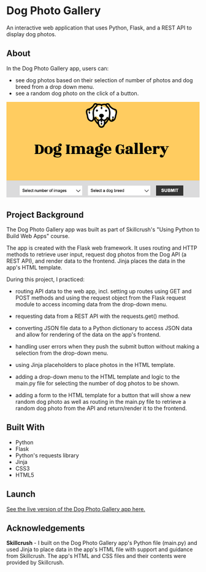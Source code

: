 # Dog Photo Gallery
An interactive web application that uses Python, Flask, and a REST API to display dog photos.  

## About
In the Dog Photo Gallery app, users can:

- see dog photos based on their selection of number of photos and dog breed from a drop down menu.
- see a random dog photo on the click of a button.

![Dog Photo Gallery app](img/dog-photo-gallery-screenShot.png)

## Project Background
The Dog Photo Gallery app was built as part of Skillcrush's "Using Python to Build Web Apps" course. 

The app is created with the Flask web framework. It uses routing and HTTP methods to retrieve user input, request dog photos from the Dog API (a REST API), and render data to the frontend. Jinja places the data in the app's HTML template.   

During this project, I practiced: 

- routing API data to the web app, incl. setting up routes using GET and POST methods and using the request object from the Flask request module to access incoming data from the drop-down menu. 

- requesting data from a REST API with the requests.get() method.

- converting JSON file data to a Python dictionary to access JSON data and allow for rendering of the data on the app's frontend. 

- handling user errors when they push the submit button without making a selection from the drop-down menu. 

- using Jinja placeholders to place photos in the HTML template.

- adding a drop-down menu to the HTML template and logic to the main.py file for selecting the number of dog photos to be shown.

- adding a form to the HTML template for a button that will show a new random dog photo as well as routing in the main.py file to retrieve a random dog photo from the API and return/render it to the frontend. 
 
## Built With 
- Python
- Flask
- Python's requests library
- Jinja 
- CSS3
- HTML5

## Launch
[See the live version of the Dog Photo Gallery app here.](https://skillcrush-py-cl02-ls11-dog-photos-random-jinja-flask-final.lonemortensen.repl.co/)

## Acknowledgements

**Skillcrush** - I built on the Dog Photo Gallery app's Python file (main.py) and used Jinja to place data in the app's HTML file with support and guidance from Skillcrush. The app's HTML and CSS files and their contents were provided by Skillcrush.  